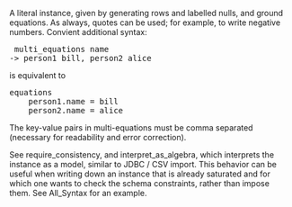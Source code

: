 A literal instance, given by generating rows and labelled nulls, and ground equations.  As always, quotes can be used; for example, to write negative numbers.  Convient additional syntax:<pre>
multi_equations
	name -> person1 bill, person2 alice
</pre>
is equivalent to
<pre>
equations
	person1.name = bill
	person2.name = alice
</pre>
The key-value pairs in multi-equations must be comma separated (necessary for readability and error correction).

See require_consistency, and interpret_as_algebra, which interprets the instance as a model, similar to JDBC / CSV import.  This behavior can be useful when writing down an instance that is already saturated and for which one wants to check the schema constraints, rather than impose them. See All_Syntax for an example.
